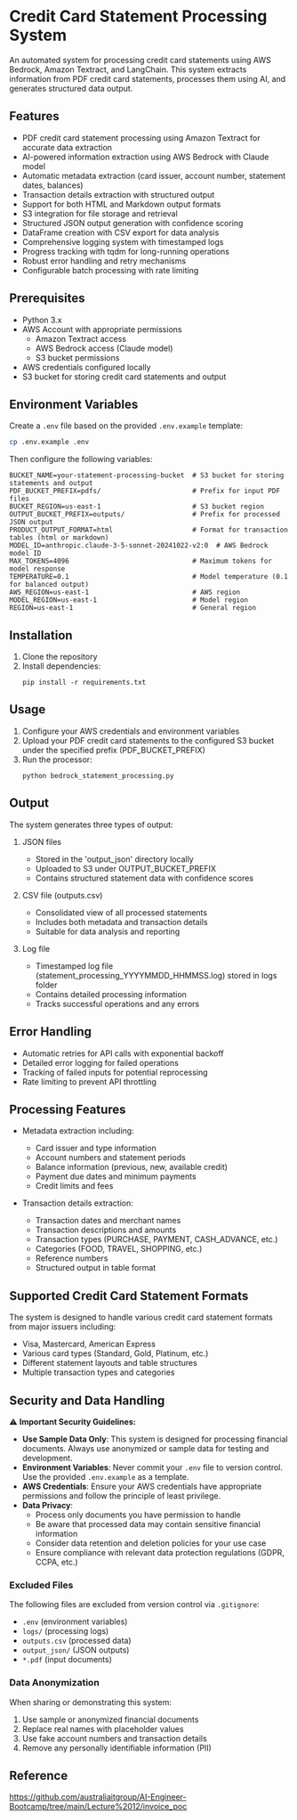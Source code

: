 # Credit Card Statement Processing System

An automated system for processing credit card statements using AWS Bedrock, Amazon Textract, and LangChain. This system extracts information from PDF credit card statements, processes them using AI, and generates structured data output.



## Features

- PDF credit card statement processing using Amazon Textract for accurate data extraction
- AI-powered information extraction using AWS Bedrock with Claude model
- Automatic metadata extraction (card issuer, account number, statement dates, balances)
- Transaction details extraction with structured output
- Support for both HTML and Markdown output formats
- S3 integration for file storage and retrieval
- Structured JSON output generation with confidence scoring
- DataFrame creation with CSV export for data analysis
- Comprehensive logging system with timestamped logs
- Progress tracking with tqdm for long-running operations
- Robust error handling and retry mechanisms
- Configurable batch processing with rate limiting

## Prerequisites

- Python 3.x
- AWS Account with appropriate permissions
  - Amazon Textract access
  - AWS Bedrock access (Claude model)
  - S3 bucket permissions
- AWS credentials configured locally
- S3 bucket for storing credit card statements and output

## Environment Variables

Create a `.env` file based on the provided `.env.example` template:

```bash
cp .env.example .env
```

Then configure the following variables:

```
BUCKET_NAME=your-statement-processing-bucket  # S3 bucket for storing statements and output
PDF_BUCKET_PREFIX=pdfs/                       # Prefix for input PDF files
BUCKET_REGION=us-east-1                       # S3 bucket region
OUTPUT_BUCKET_PREFIX=outputs/                 # Prefix for processed JSON output
PRODUCT_OUTPUT_FORMAT=html                    # Format for transaction tables (html or markdown)
MODEL_ID=anthropic.claude-3-5-sonnet-20241022-v2:0  # AWS Bedrock model ID
MAX_TOKENS=4096                               # Maximum tokens for model response
TEMPERATURE=0.1                               # Model temperature (0.1 for balanced output)
AWS_REGION=us-east-1                          # AWS region
MODEL_REGION=us-east-1                        # Model region
REGION=us-east-1                              # General region
```

## Installation

1. Clone the repository
2. Install dependencies:
   ```
   pip install -r requirements.txt
   ```

## Usage

1. Configure your AWS credentials and environment variables
2. Upload your PDF credit card statements to the configured S3 bucket under the specified prefix (PDF_BUCKET_PREFIX)
3. Run the processor:
   ```
   python bedrock_statement_processing.py
   ```

## Output

The system generates three types of output:

1. JSON files
   - Stored in the 'output_json' directory locally
   - Uploaded to S3 under OUTPUT_BUCKET_PREFIX
   - Contains structured statement data with confidence scores

2. CSV file (outputs.csv)
   - Consolidated view of all processed statements
   - Includes both metadata and transaction details
   - Suitable for data analysis and reporting

3. Log file
   - Timestamped log file (statement_processing_YYYYMMDD_HHMMSS.log) stored in logs folder
   - Contains detailed processing information
   - Tracks successful operations and any errors

## Error Handling

- Automatic retries for API calls with exponential backoff
- Detailed error logging for failed operations
- Tracking of failed inputs for potential reprocessing
- Rate limiting to prevent API throttling

## Processing Features

- Metadata extraction including:
  - Card issuer and type information
  - Account numbers and statement periods
  - Balance information (previous, new, available credit)
  - Payment due dates and minimum payments
  - Credit limits and fees

- Transaction details extraction:
  - Transaction dates and merchant names
  - Transaction descriptions and amounts
  - Transaction types (PURCHASE, PAYMENT, CASH_ADVANCE, etc.)
  - Categories (FOOD, TRAVEL, SHOPPING, etc.)
  - Reference numbers
  - Structured output in table format

## Supported Credit Card Statement Formats

The system is designed to handle various credit card statement formats from major issuers including:
- Visa, Mastercard, American Express
- Various card types (Standard, Gold, Platinum, etc.)
- Different statement layouts and table structures
- Multiple transaction types and categories

## Security and Data Handling

⚠️ **Important Security Guidelines:**

- **Use Sample Data Only**: This system is designed for processing financial documents. Always use anonymized or sample data for testing and development.
- **Environment Variables**: Never commit your `.env` file to version control. Use the provided `.env.example` as a template.
- **AWS Credentials**: Ensure your AWS credentials have appropriate permissions and follow the principle of least privilege.
- **Data Privacy**: 
  - Process only documents you have permission to handle
  - Be aware that processed data may contain sensitive financial information
  - Consider data retention and deletion policies for your use case
  - Ensure compliance with relevant data protection regulations (GDPR, CCPA, etc.)

### Excluded Files

The following files are excluded from version control via `.gitignore`:
- `.env` (environment variables)
- `logs/` (processing logs)
- `outputs.csv` (processed data)
- `output_json/` (JSON outputs)
- `*.pdf` (input documents)

### Data Anonymization

When sharing or demonstrating this system:
1. Use sample or anonymized financial documents
2. Replace real names with placeholder values
3. Use fake account numbers and transaction details
4. Remove any personally identifiable information (PII)

## Reference

https://github.com/australiaitgroup/AI-Engineer-Bootcamp/tree/main/Lecture%2012/invoice_poc